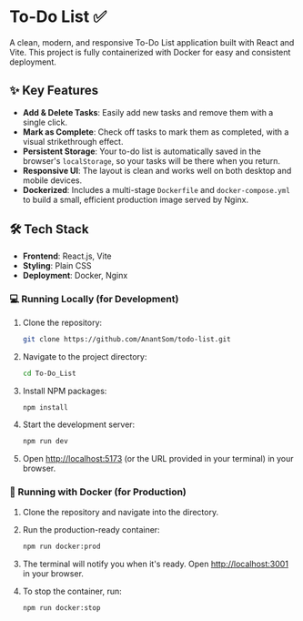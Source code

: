 # To-Do List ✅

A clean, modern, and responsive To-Do List application built with React and Vite. This project is fully containerized with Docker for easy and consistent deployment.


## ✨ Key Features

-   **Add & Delete Tasks**: Easily add new tasks and remove them with a single click.
-   **Mark as Complete**: Check off tasks to mark them as completed, with a visual strikethrough effect.
-   **Persistent Storage**: Your to-do list is automatically saved in the browser's `localStorage`, so your tasks will be there when you return.
-   **Responsive UI**: The layout is clean and works well on both desktop and mobile devices.
-   **Dockerized**: Includes a multi-stage `Dockerfile` and `docker-compose.yml` to build a small, efficient production image served by Nginx.

## 🛠️ Tech Stack

-   **Frontend**: React.js, Vite
-   **Styling**: Plain CSS
-   **Deployment**: Docker, Nginx


### 💻 Running Locally (for Development)

1.  Clone the repository:
    ```sh
    git clone https://github.com/AnantSom/todo-list.git
    ```
2.  Navigate to the project directory:
    ```sh
    cd To-Do_List
    ```
3.  Install NPM packages:
    ```sh
    npm install
    ```
4.  Start the development server:
    ```sh
    npm run dev
    ```
5.  Open [http://localhost:5173](http://localhost:5173) (or the URL provided in your terminal) in your browser.

### 🐳 Running with Docker (for Production)

1.  Clone the repository and navigate into the directory.
2.  Run the production-ready container:
    ```sh
    npm run docker:prod
    ```
3.  The terminal will notify you when it's ready. Open [http://localhost:3001](http://localhost:3001) in your browser.

4.  To stop the container, run:
    ```sh
    npm run docker:stop
    ```